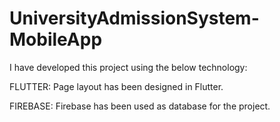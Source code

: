 # UniversityAdmissionSystem-MobileApp

I have developed this project using the below technology:

FLUTTER: Page layout has been designed in Flutter.

FIREBASE: Firebase has been used as database for the project.
